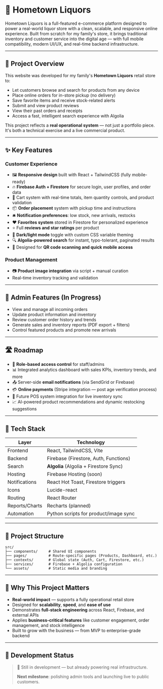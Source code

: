 # 🍷 Hometown Liquors

Hometown Liquors is a full-featured e-commerce platform designed to power a real-world liquor store with a clean, scalable, and responsive online experience. Built from scratch for my family's store, it brings traditional inventory and customer service into the digital age — with full mobile compatibility, modern UI/UX, and real-time backend infrastructure.

---

## 🎯 Project Overview

This website was developed for my family's **Hometown Liquors** retail store to:

- Let customers browse and search for products from any device
- Place online orders for in-store pickup (no delivery)
- Save favorite items and receive stock-related alerts
- Submit and view product reviews
- View their past orders and receipts
- Access a fast, intelligent search experience with Algolia

This project reflects a **real operational system** — not just a portfolio piece. It's both a technical exercise and a live commercial product.

---

## ✨ Key Features

### Customer Experience

- 🖼️ **Responsive design** built with React + TailwindCSS (fully mobile-ready)
- 🔥 **Firebase Auth + Firestore** for secure login, user profiles, and order data
- 🛒 Cart system with real-time totals, item quantity controls, and product validation
- 📦 **Order placement** system with pickup time and instructions
- 🛎️ **Notification preferences**: low stock, new arrivals, restocks
- ❤️ **Favorites system** stored in Firestore for personalized experience
- ⭐ Full **reviews and star ratings** per product
- 🌙 **Dark/light mode** toggle with custom CSS variable theming
- 🔍 **Algolia-powered search** for instant, typo-tolerant, paginated results
- 📱 Designed for **QR code scanning and quick mobile access**

### Product Management

- 📷 **Product image integration** via script + manual curation
- Real-time inventory tracking and validation

---

## 🔧 Admin Features (In Progress)

- View and manage all incoming orders
- Update product information and inventory
- Review customer order history and trends
- Generate sales and inventory reports (PDF export + filters)
- Control featured products and promote new arrivals

---

## 🛣️ Roadmap

- 🔐 **Role-based access control** for staff/admins
- 📊 Integrated analytics dashboard with sales KPIs, inventory trends, and more
- 📤 Server-side **email notifications** (via SendGrid or Firebase)
- 💳 **Online payments** (Stripe integration — post age verification process)
- 🔌 Future POS system integration for live inventory sync
- 📈 AI-powered product recommendations and dynamic restocking suggestions

---

## 🚀 Tech Stack

| Layer          | Technology                             |
| -------------- | -------------------------------------- |
| Frontend       | React, TailwindCSS, Vite               |
| Backend        | Firebase (Firestore, Auth, Functions)  |
| Search         | **Algolia** (Algolia + Firestore Sync) |
| Hosting        | Firebase Hosting (soon)                |
| Notifications  | React Hot Toast, Firestore triggers    |
| Icons          | Lucide-react                           |
| Routing        | React Router                           |
| Reports/Charts | Recharts (planned)                     |
| Automation     | Python scripts for product/image sync  |

---

## 📁 Project Structure

```
src/
├── components/     # Shared UI components
├── pages/          # Route-specific pages (Products, Dashboard, etc.)
├── contexts/       # Global state (Auth, Cart, Firestore, etc.)
├── services/       # Firebase + Algolia configuration
└── assets/         # Static media and branding
```

---

## 💼 Why This Project Matters

- **Real-world impact** — supports a fully operational retail store
- Designed for **scalability**, **speed**, and **ease of use**
- Demonstrates **full-stack engineering** across React, Firebase, and external APIs
- Applies **business-critical features** like customer engagement, order management, and stock intelligence
- Built to grow with the business — from MVP to enterprise-grade backend

---

## 🚧 Development Status

> 🧪 Still in development — but already powering real infrastructure.
>
> **Next milestone**: polishing admin tools and launching live to public customers.
